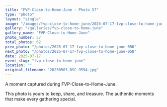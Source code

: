 ```yaml
---
title: "FVP-Close-to-Home-June - Photo 57"
type: "photo"
layout: "single"
image: "/images/fvp-close-to-home-june/2025-07-17-fvp-close-to-home-june-057.jpg"
gallery: "/galleries/fvp-close-to-home-june"
gallery_name: "FVP-Close-to-Home-June"
photo_number: 57
total_photos: 62
prev_photo: "/photos/2025-07-17-fvp-close-to-home-june-056"
next_photo: "/photos/2025-07-17-fvp-close-to-home-june-058"
date: 2025-07-17
event_slug: "fvp-close-to-home-june"
location: ""
original_filename: "20250503-DSC_9594.jpg"
---
```


A moment captured during FVP-Close-to-Home-June.

This photo is yours to keep, share, and treasure. The authentic moments that make every gathering special.